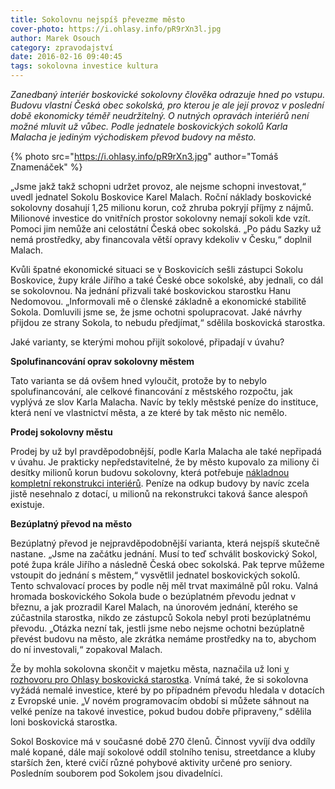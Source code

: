 ```yaml
---
title: Sokolovnu nejspíš převezme město
cover-photo: https://i.ohlasy.info/pR9rXn3l.jpg
author: Marek Osouch
category: zpravodajství
date: 2016-02-16 09:40:45
tags: sokolovna investice kultura
---
```


*Zanedbaný interiér boskovické sokolovny člověka odrazuje hned po vstupu. Budovu vlastní Česká obec sokolská, pro kterou je ale její provoz v poslední době ekonomicky téměř neudržitelný. O nutných opravách interiérů není možné mluvit už vůbec. Podle jednatele boskovických sokolů Karla Malacha je jediným východiskem převod budovy na město.*

{% photo src="https://i.ohlasy.info/pR9rXn3.jpg" author="Tomáš Znamenáček" %}

„Jsme jakž takž schopni udržet provoz, ale nejsme schopni investovat,“ uvedl jednatel Sokolu Boskovice Karel Malach. Roční náklady boskovické sokolovny dosahují 1,25 milionu korun, což zhruba pokryjí příjmy z nájmů. Milionové investice do vnitřních prostor sokolovny nemají sokoli kde vzít. Pomoci jim nemůže ani celostátní Česká obec sokolská. „Po pádu Sazky už nemá prostředky, aby financovala větší opravy kdekoliv v Česku,“ doplnil Malach.

Kvůli špatné ekonomické situaci se v Boskovicích sešli zástupci Sokolu Boskovice, župy krále Jiřího a také České obce sokolské, aby jednali, co dál se sokolovnou. Na jednání přizvali také boskovickou starostku Hanu Nedomovou. „Informovali mě o členské základně a ekonomické stabilitě Sokola. Domluvili jsme se, že jsme ochotni spolupracovat. Jaké návrhy přijdou ze strany Sokola, to nebudu předjímat,“ sdělila boskovická starostka.

Jaké varianty, se kterými mohou přijít sokolové, připadají v úvahu?

**Spolufinancování oprav sokolovny městem**

Tato varianta se dá ovšem hned vyloučit, protože by to nebylo spolufinancování, ale celkové financování z městského rozpočtu, jak vyplývá ze slov Karla Malacha. Navíc by tekly městské peníze do instituce, která není ve vlastnictví města, a ze které by tak město nic nemělo.   

**Prodej sokolovny městu**

Prodej by už byl pravděpodobnější, podle Karla Malacha ale také nepřipadá v úvahu. Je prakticky nepředstavitelné, že by město kupovalo za miliony či desítky milionů korun budovu sokolovny, která potřebuje [nákladnou kompletní rekonstrukci interiérů](/clanky/2015/03/oprava-sokolovny.html). Peníze na odkup budovy by navíc zcela jistě nesehnalo z dotací, u milionů na rekonstrukci taková šance alespoň existuje.

**Bezúplatný převod na město**

Bezúplatný převod je nejpravděpodobnější varianta, která nejspíš skutečně nastane. „Jsme na začátku jednání. Musí to teď schválit boskovický Sokol, poté župa krále Jiřího a následně Česká obec sokolská. Pak teprve můžeme vstoupit do jednání s městem,“ vysvětlil jednatel boskovických sokolů. Tento schvalovací proces by podle něj měl trvat maximálně půl roku. Valná hromada boskovického Sokola bude o bezúplatném převodu jednat v březnu, a jak prozradil Karel Malach, na únorovém jednání, kterého se zúčastnila starostka, nikdo ze zástupců Sokola nebyl proti bezúplatnému převodu. „Otázka nezní tak, jestli jsme nebo nejsme ochotni bezúplatně převést budovu na město, ale zkrátka nemáme prostředky na to, abychom do ní investovali,“ zopakoval Malach.

Že by mohla sokolovna skončit v majetku města, naznačila už loni [v rozhovoru pro Ohlasy boskovická starostka](/clanky/2015/02/rozhovor-hana-nedomova.html). Vnímá také, že si sokolovna vyžádá nemalé investice, které by po případném převodu hledala v dotacích z Evropské unie. „V novém programovacím období si můžete sáhnout na velké peníze na takové investice, pokud budou dobře připraveny,“ sdělila loni boskovická starostka.

Sokol Boskovice má v současné době 270 členů. Činnost vyvíjí dva oddíly malé kopané, dále mají sokolové oddíl stolního tenisu, streetdance a kluby starších žen, které cvičí různé pohybové aktivity určené pro seniory. Posledním souborem pod Sokolem jsou divadelníci.
